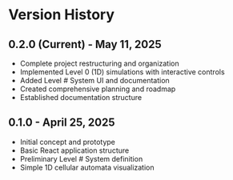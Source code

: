 # Version History

## 0.2.0 (Current) - May 11, 2025
- Complete project restructuring and organization
- Implemented Level 0 (1D) simulations with interactive controls
- Added Level # System UI and documentation
- Created comprehensive planning and roadmap
- Established documentation structure

## 0.1.0 - April 25, 2025
- Initial concept and prototype
- Basic React application structure
- Preliminary Level # System definition
- Simple 1D cellular automata visualization
